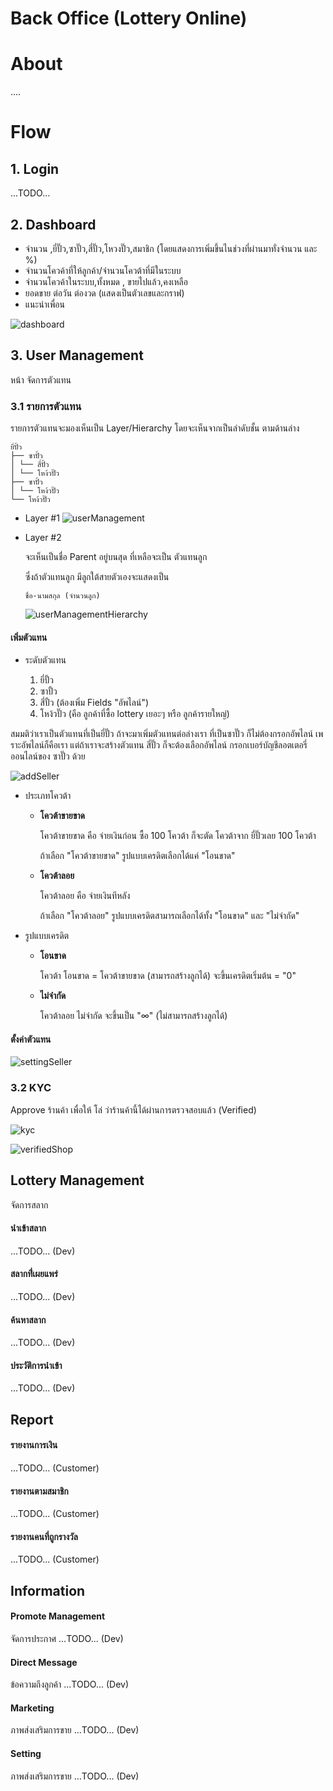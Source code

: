 # Back Office (Lottery Online)

# About

....

# Flow

## 1. Login

...TODO...

## 2. Dashboard

- จำนวน ,ยี่ปั๊ว,ซาปั๊ว,สี่ปั๊ว,โหวงปั๊ว,สมาชิก
  (โดยแสดงการเพิ่มขึ้นไนช่วงที่ผ่านมาทั่งจำนวน และ %)
- จำนวนโควค้าที่ให้ลูกค้า/จำนวนโควต้าที่มีในระบบ
- จำนวนโควค้าในระบบ,ทั้งหมด , ขายไปแล้ว,คงเหลือ
- ยอดขาย ต่อวัน ต่องวด (แสดงเป็นตัวเลขและกราฟ)
- แนะนำเพื่อน

![dashboard](./images/dashboard.png)

## 3. User Management

หน้า จัดการตัวแทน

### 3.1 รายการตัวแทน

รายการตัวแทนจะมองเห็นเป็น Layer/Hierarchy โดยจะเห็นจากเป็นลำดับชั้น ตามด้านล่าง

```
ยี่ปั้ว
├── ซาปั้ว
│ └── สี่ปั้ว
│ └── โหง้วปั๊ว
├── ซาปั้ว
│ └── โหง้วปั๊ว
└── โหง้วปั๊ว
```

- Layer #1
  ![userManagement](./images/userManagement.png)

- Layer #2

  จะเห็นเป็นชื่อ Parent อยู่บนสุด ที่เหลือจะเป็น ตัวแทนลูก

  ซึ่งถ้าตัวแทนลูก มีลูกใต้สายตัวเองจะแสดงเป็น

  ```
  ชื่อ-นามสกุล (จำนวนลูก)
  ```

  ![userManagementHierarchy](./images/userManagementHierarchy.png)

#### เพิ่มตัวแทน

- ระดับตัวแทน

  1. ยี่ปั้ว
  2. ซาปั้ว
  3. สี่ปั้ว (ต้องเพิ่ม Fields "อัพไลน์")
  4. โหง้วปั๊ว (คือ ลูกค้าที่ซื้อ lottery เยอะๆ หรือ ลูกค้ารายใหญ่)

สมมติว่าเราเป็นตัวแทนที่เป็นยี่ปั๊ว ถ้าจะมาเพิ่มตัวแทนต่อล่างเรา ที่เป็นซาปั๊ว ก็ไม่ต้องกรอกอัพไลน์ เพราะอัพไลน์ก็คือเรา
แต่ถ้าเราจะสร้างตัวแทน สี่ปั๊ว ก็จะต้องเลือกอัพไลน์ กรอกเบอร์บัญชีลอตเตอรี่ออนไลน์ของ ซาปั๊ว ด้วย

![addSeller](./images/addSeller.png)

- ประเภทโควต้า

  - **โควต้าขายขาด**

    โควต้าขายขาด คือ จ่ายเงินก่อน ซื้อ 100 โควต้า ก็จะตัด โควต้าจาก ยี่ปั๊วเลย 100 โควต้า

    ถ้าเลือก "โควต้าขายขาด" รูปแบบเครดิตเลือกได้แค่ "โอนขาด"

  - **โควต้าลอย**

    โควต้าลอย คือ จ่ายเงินทีหลัง

    ถ้าเลือก "โควต้าลอย" รูปแบบเครดิตสามารถเลือกได้ทั้ง "โอนขาด" และ "ไม่จำกัด"

- รูปแบบเครดิต

  - **โอนขาด**

    โควต้า โอนขาด = โควต้าขายขาด (สามารถสร้างลูกได้) จะขึ้นเครดิตเริ่มต้น = "0"

  - **ไม่จำกัด**

    โควต้าลอย ไม่จำกัด จะขึ้นเป็น "∞" (ไม่สามารถสร้างลูกได้)

#### ตั้งค่าตัวแทน

![settingSeller](./images/settingSeller.png)

### 3.2 KYC

Approve ร้านค้า เพื่อให้ โล่ ว่าร้านค้านี้ได้ผ่านการตรวจสอบแล้ว (Verified)

![kyc](./images/kyc.png)

![verifiedShop](./images/verifiedShop.png)

## Lottery Management

จัดการสลาก

#### นำเข้าสลาก

...TODO... (Dev)

#### สลากที่่เผยแพร่

...TODO... (Dev)

#### ค้นหาสลาก

...TODO... (Dev)

#### ประวัติการนำเข้า

...TODO... (Dev)

## Report

#### รายงานการเงิน

...TODO... (Customer)

#### รายงานตามสมาชิก

...TODO... (Customer)

#### รายงานคนที่ถูกรางวัล

...TODO... (Customer)

## Information

#### Promote Management

จัดการประกาศ
...TODO... (Dev)

#### Direct Message

ข้อความถึงลูกค้า
...TODO... (Dev)

#### Marketing

ภาพส่งเสริมการขาย
...TODO... (Dev)

#### Setting

ภาพส่งเสริมการขาย
...TODO... (Dev)
